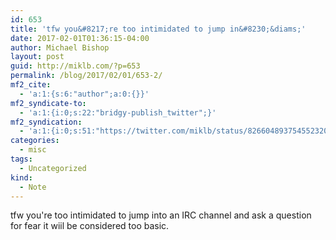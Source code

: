 ```yaml
---
id: 653
title: 'tfw you&#8217;re too intimidated to jump in&#8230;&diams;'
date: 2017-02-01T01:36:15-04:00
author: Michael Bishop
layout: post
guid: http://miklb.com/?p=653
permalink: /blog/2017/02/01/653-2/
mf2_cite:
  - 'a:1:{s:6:"author";a:0:{}}'
mf2_syndicate-to:
  - 'a:1:{i:0;s:22:"bridgy-publish_twitter";}'
mf2_syndication:
  - 'a:1:{i:0;s:51:"https://twitter.com/miklb/status/826604893754552320";}'
categories:
  - misc
tags:
  - Uncategorized
kind:
  - Note
---
```

tfw you're too intimidated to jump into an IRC channel and ask a question for fear it wiil be considered too basic.